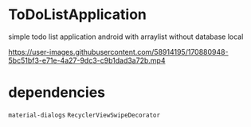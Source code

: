# ToDoListApplication
simple todo list application android with arraylist without database local 

https://user-images.githubusercontent.com/58914195/170880948-5bc51bf3-e71e-4a27-9dc3-c9b1dad3a72b.mp4

# dependencies 
`material-dialogs`
`RecyclerViewSwipeDecorator`

